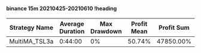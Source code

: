 #### binance 15m 20210425-20210610 !heading
| Strategy Name | Average Duration | Max Drawdown | Profit Mean | Profit Sum | Profit Total | Trade Count | Win Rate |
| ------------- | ---------------- | ------------ | ----------- | ---------- | ------------ | ----------- | -------- |
| MultiMA_TSL3a | 0:44:00          | 0%           | 50.74%      | 47850.00%  | 14461.00%    | 943         | 70.20%   |